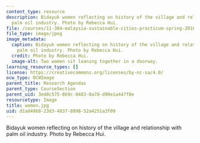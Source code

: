 ```yaml
---
content_type: resource
description: Bidayuk women reflecting on history of the village and relationship with
  palm oil industry. Photo by Rebecca Hui.
file: /courses/11-384-malaysia-sustainable-cities-practicum-spring-2018/d1ad496023d34837899852a4251a3f09_women.jpg
file_type: image/jpeg
image_metadata:
  caption: Bidayuk women reflecting on history of the village and relationship with
    palm oil industry. Photo by Rebecca Hui.
  credit: Photo by Rebecca Hui.
  image-alt: Two women sit leaning together in a doorway.
learning_resource_types: []
license: https://creativecommons.org/licenses/by-nc-sa/4.0/
ocw_type: OCWImage
parent_title: Research Agendas
parent_type: CourseSection
parent_uid: 3ed8c575-869c-8483-0a78-d90e1a447f8e
resourcetype: Image
title: women.jpg
uid: d1ad4960-23d3-4837-8998-52a4251a3f09
---
```

Bidayuk women reflecting on history of the village and relationship with palm oil industry. Photo by Rebecca Hui.